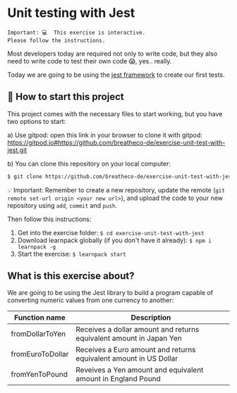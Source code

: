 # Unit testing with Jest

```
Important: 💻  This exercise is interactive.
Please follow the instructions.
```

Most developers today are required not only to write code, but they also need to write code to test their own code 😱, yes.. really.

Today we are going to be using the [jest framework](https://jestjs.io/) to create our first tests.

## 🌱  How to start this project

This project comes with the necessary files to start working, but you have two options to start:

a) Use gitpod: open this link in your browser to clone it with gitpod: https://gitpod.io#https://github.com/breatheco-de/exercise-unit-test-with-jest.git

b) You can clone this repository on your local computer:
```sh
$ git clone https://github.com/breatheco-de/exercise-unit-test-with-jest.git
```
💡 Important: Remember to create a new repository, update the remote (`git remote set-url origin <your new url>`), and upload the code to your new repository using `add`, `commit` and `push`.

Then follow this instructions:

1. Get into the exercise folder: `$ cd exercise-unit-test-with-jest`
2. Download learnpack globally (if you don't have it already): `$ npm i learnpack -g`
3. Start the exercise: `$ learnpack start`

## What is this exercise about?

We are going to be using the Jest library to build a program capable of converting numeric values from one currency to another:

| Function name     | Description                                                           |
| ----------------- | --------------------------------------------------------------------- |
| fromDollarToYen   | Receives a dollar amount and returns equivalent amount in Japan Yen  |
| fromEuroToDollar  | Receives a Euro amount and returns equivalent amount in US Dollar     |
| fromYenToPound    | Reveives a Yen amount and equivalent amount in England Pound          |

